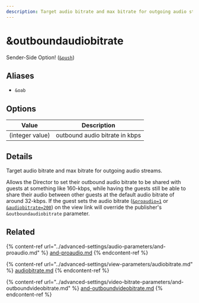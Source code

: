 ```yaml
---
description: Target audio bitrate and max bitrate for outgoing audio streams
---
```


# \&outboundaudiobitrate

Sender-Side Option! ([`&push`](push.md))

## Aliases

* `&oab`

## Options

| Value           | Description                    |
| --------------- | ------------------------------ |
| (integer value) | outbound audio bitrate in kbps |

## Details

Target audio bitrate and max bitrate for outgoing audio streams.

Allows the Director to set their outbound audio bitrate to be shared with guests at something like 160-kbps, while having the guests still be able to share their audio between other guests at the default audio bitrate of around 32-kbps. If the guest sets the audio bitrate ([`&proaudio=1`](../advanced-settings/audio-parameters/and-proaudio.md) or [`&audiobitrate=200`](../advanced-settings/view-parameters/audiobitrate.md)) on the view link will override the publisher's `&outboundaudiobitrate` parameter.

## Related

{% content-ref url="../advanced-settings/audio-parameters/and-proaudio.md" %}
[and-proaudio.md](../advanced-settings/audio-parameters/and-proaudio.md)
{% endcontent-ref %}

{% content-ref url="../advanced-settings/view-parameters/audiobitrate.md" %}
[audiobitrate.md](../advanced-settings/view-parameters/audiobitrate.md)
{% endcontent-ref %}

{% content-ref url="../advanced-settings/video-bitrate-parameters/and-outboundvideobitrate.md" %}
[and-outboundvideobitrate.md](../advanced-settings/video-bitrate-parameters/and-outboundvideobitrate.md)
{% endcontent-ref %}
